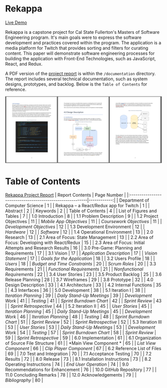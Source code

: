 # Rekappa 
[Live Demo](https://jasoneb.github.io/Rekappa/#/)

Rekappa is a capstone project for Cal State Fullerton's Masters of Software Engineering program. It's main goals were to express the software development and practices covered within the program. The application is a media platform for Twitch that provides sorting and filters for curating content. This paper will demonstrate software engineering processes for building the application with Front-End Technologies, such as JavaScript, React, and Redux.

A PDF version of the [project report](https://github.com/JasonEb/Rekappa/blob/master/documentation/597EbuengJasonProject_Report.pdf) is within the `/documentation` directory. The report includes several technical documentation, such as system designs, prototypes, and backlog. Below is the `Table of Contents` for reference.

![ToC Sample](https://github.com/JasonEb/Rekappa/blob/master/documentation/figure_01.png)

# Table of Contents
[Rekappa Project Report](https://github.com/JasonEb/Rekappa/blob/master/documentation/597EbuengJasonProject_Report.pdf)
|                         Report Contents                  | Page Number |
|:---------------------------------------------------------|------------:|
| Department of Computer Science                           | 1           |
| Rekappa – a React/Redux app for Twitch                   | 1           |
| Abstract                                                 | 2           |
| Keywords                                                 | 2           |
| Table of Contents                                        | 4           |
| List of Figures and Tables                               | 7           |
| 1.0 Introduction                                         | 8           |
| 1.1 Problem Description                                  | 9           |
| 1.2 Project Objectives                                   | 11          |
| *Mobile App Objectives*                                    | 11          |
| *Coursework Objectives*                                    | 11          |
| *Development Objectives*                                   | 12          |
| 1.3 Development Environment                              | 12          |
| *Hardware*                                                 | 12          |
| *Software*                                                 | 12          |
| 1.4 Operational Environment                              | 13          |
| 2.0 Research                                             | 13          |
| 2.1 Area of Focus: State Management                      | 13          |
| 2.2 Area of Focus: Developing with React/Redux           | 15          |
| 2.3 Area of Focus: Initial Attempts and Research Results | 16          |
| 3.0 Pre-Game: Planning and Requirements                  | 17          |
| 3.1 Vision                                               | 17          |
| *Application Description*                                  | 17          |
| *Vision Statement*                                         | 17          |
| *Goals for the Application*                                | 18          |
| 3.2 Users Profile                                        | 18          |
| *Users*                                                    | 18          |
| *Budget and Time Constraints*                              | 20          |
| *Scrum Roles*                                              | 20          |
| 3.3 Requirements                                         | 21          |
| *Functional Requirements*                                  | 21          |
| *Nonfunctional Requirements*                               | 22          |
| 3.4 User Stories                                         | 23          |
| 3.5 Product Backlog                                      | 25          |
| 3.6 Release Planning                                     | 28          |
| 3.7 Wireframes                                           | 29          |
| 3.8 Prototype                                            | 32          |
| 4.0 Design Description                                   | 33          |
| 4.1 Architecture                                         | 33          |
| 4.2 Internal Functions                                   | 35          |
| 4.3 Interfaces                                           | 36          |
| 5.0 Development                                          | 38          |
| 5.1 Iteration I                                          | 38          |
| *Iteration Planning*                                       | 39          |
| *Daily Stand-Up Meetings*                                  | 39          |
| *Development Work*                                         | 41          |
| *Testing*                                                  | 41          |
| *Sprint Burndown Chart*                                    | 42          |
| *Sprint Review*                                            | 43          |
| *Sprint Retrospective*                                     | 44          |
| 5.2 Iteration II                                         | 45          |
| *User Stories*                                             | 45          |
| *Iteration Planning*                                       | 45          |
| *Daily Stand-Up Meetings*                                  | 45          |
| *Development Work*                                         | 46          |
| *Iteration Planning*                                       | 48          |
| *Testing*                                                  | 48          |
| *Sprint Burndown Chart*                                    | 51          |
| *Sprint Review*                                            | 52          |
| *Sprint Retrospective*                                     | 52          |
| 5.3 Iteration III                                        | 53          |
| *User Stories*                                             | 53          |
| *Daily Stand-Up Meetings*                                  | 53          |
| *Development Work*                                         | 54          |
| *Testing*                                                  | 57          |
| *Sprint Burndown Chart*                                    | 58          |
| *Sprint Review*                                            | 59          |
| *Sprint Retrospective*                                     | 59          |
| 6.0 Implementation                                       | 61          |
| 6.1 Organization of Source File Structure                | 61          |
| *Main View Component *                                     | 65          |
| *List View Component*                                      | 66          |
| *Clip Player Component*                                    | 67          |
| 6.2 Reference List of Files                              | 69          |
| 7.0 Test and Integration                                 | 70          |
| 7.1 Acceptance Testing                                   | 70          |
| 7.2 Results                                              | 72          |
| 8.0 Release                                              | 73          |
| 8.1 Installation Instructions                            | 73          |
| 8.2 Operating Instructions                               | 74          |
| *End User Operation*                                       | 74          |
| 9.0 Recommendations for Enhancement                      | 76          |
| 10.0 GitHub Repository                                   | 77          |
| 11.0 Concluding Remarks                                  | 78          |
| 12.0 Acknowledgements                                    | 79          |
| *Bibliography*                                             | 80          |

